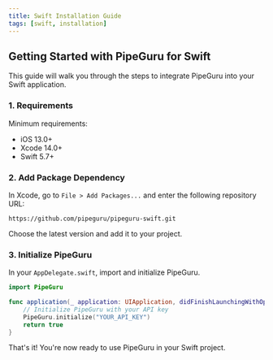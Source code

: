 ```yaml
---
title: Swift Installation Guide
tags: [swift, installation]
---
```


## Getting Started with PipeGuru for Swift

This guide will walk you through the steps to integrate PipeGuru into your Swift application.

### 1. Requirements

Minimum requirements:
- iOS 13.0+
- Xcode 14.0+
- Swift 5.7+

### 2. Add Package Dependency

In Xcode, go to `File > Add Packages...` and enter the following repository URL:

```
https://github.com/pipeguru/pipeguru-swift.git
```

Choose the latest version and add it to your project.

### 3. Initialize PipeGuru

In your `AppDelegate.swift`, import and initialize PipeGuru.

```swift
import PipeGuru

func application(_ application: UIApplication, didFinishLaunchingWithOptions launchOptions: [UIApplication.LaunchOptionsKey: Any]?) -> Bool {
    // Initialize PipeGuru with your API key
    PipeGuru.initialize("YOUR_API_KEY")
    return true
}
```

That's it! You're now ready to use PipeGuru in your Swift project.
